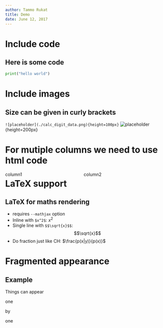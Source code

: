 ```yaml
---
author: Tammo Rukat
title: Demo
date: June 12, 2017
---
```


# Include code

## Here is some code
```python
print("hello world")
```

# Include images

## Size can be given in curly brackets
``` ![placeholder](./calc_digit_data.png){height=100px} ```
![placeholder](./figures/calc_digit_data.png){height=200px}


# For mutiple columns we need to use html code
<div class="column" style="float:left; width: 50%">
column1
</div>
<div class="column" style="float:left; width: 50%">
column2
</div>


# LaTeX support

## LaTeX for maths rendering
* requires ```--mathjax``` option
* Inline with ```$x^2$```: $x^2$
* Single line with ```$$\sqrt{x}$$```: $$\sqrt{x}$$
* Do fraction just like CH: $\frac{p(x|y)}{p(x)}$

# Fragmented appearance

## Example
<span class="fragment (appear)" data-fragment-index="1"><p>
Things can appear

<span class="fragment (appear)" data-fragment-index="2"><p>
one

<span class="fragment (appear)" data-fragment-index="3"><p>
by

<span class="fragment (appear)" data-fragment-index="4"><p>
one
